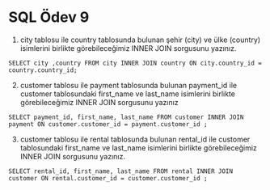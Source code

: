 # SQL Ödev 9

1) city tablosu ile country tablosunda bulunan şehir (city) ve ülke (country) isimlerini birlikte görebileceğimiz INNER JOIN sorgusunu yazınız.

```SELECT city ,country FROM city INNER JOIN country ON city.country_id = country.country_id;``` 

2) customer tablosu ile payment tablosunda bulunan payment_id ile customer tablosundaki first_name ve last_name isimlerini birlikte görebileceğimiz INNER JOIN sorgusunu yazınız

```SELECT payment_id, first_name, last_name FROM customer INNER JOIN payment ON customer.customer_id = payment.customer_id ;```

3) customer tablosu ile rental tablosunda bulunan rental_id ile customer tablosundaki first_name ve last_name isimlerini birlikte görebileceğimiz INNER JOIN sorgusunu yazınız.

```SELECT rental_id, first_name, last_name FROM rental INNER JOIN customer ON rental.customer_id = customer.customer_id ;```

